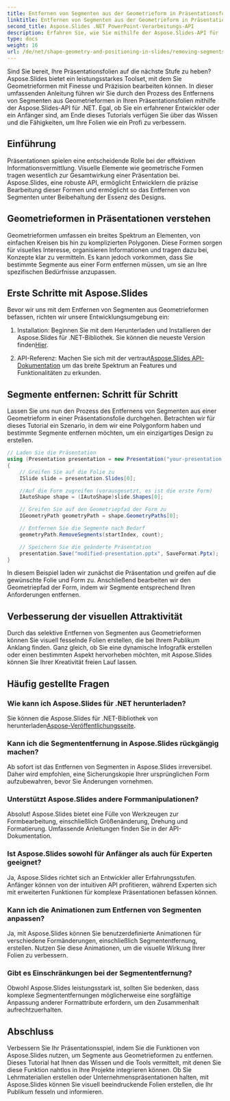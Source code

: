 ```yaml
---
title: Entfernen von Segmenten aus der Geometrieform in Präsentationsfolien
linktitle: Entfernen von Segmenten aus der Geometrieform in Präsentationsfolien
second_title: Aspose.Slides .NET PowerPoint-Verarbeitungs-API
description: Erfahren Sie, wie Sie mithilfe der Aspose.Slides-API für .NET Segmente aus Geometrieformen in Präsentationsfolien entfernen. Schritt-für-Schritt-Anleitung mit Quellcode. Verbessern Sie Ihre Folien mit Präzision.
type: docs
weight: 16
url: /de/net/shape-geometry-and-positioning-in-slides/removing-segments-geometry-shape/
---
```


Sind Sie bereit, Ihre Präsentationsfolien auf die nächste Stufe zu heben? Aspose.Slides bietet ein leistungsstarkes Toolset, mit dem Sie Geometrieformen mit Finesse und Präzision bearbeiten können. In dieser umfassenden Anleitung führen wir Sie durch den Prozess des Entfernens von Segmenten aus Geometrieformen in Ihren Präsentationsfolien mithilfe der Aspose.Slides-API für .NET. Egal, ob Sie ein erfahrener Entwickler oder ein Anfänger sind, am Ende dieses Tutorials verfügen Sie über das Wissen und die Fähigkeiten, um Ihre Folien wie ein Profi zu verbessern.

## Einführung

Präsentationen spielen eine entscheidende Rolle bei der effektiven Informationsvermittlung. Visuelle Elemente wie geometrische Formen tragen wesentlich zur Gesamtwirkung einer Präsentation bei. Aspose.Slides, eine robuste API, ermöglicht Entwicklern die präzise Bearbeitung dieser Formen und ermöglicht so das Entfernen von Segmenten unter Beibehaltung der Essenz des Designs.

## Geometrieformen in Präsentationen verstehen

Geometrieformen umfassen ein breites Spektrum an Elementen, von einfachen Kreisen bis hin zu komplizierten Polygonen. Diese Formen sorgen für visuelles Interesse, organisieren Informationen und tragen dazu bei, Konzepte klar zu vermitteln. Es kann jedoch vorkommen, dass Sie bestimmte Segmente aus einer Form entfernen müssen, um sie an Ihre spezifischen Bedürfnisse anzupassen.

## Erste Schritte mit Aspose.Slides

Bevor wir uns mit dem Entfernen von Segmenten aus Geometrieformen befassen, richten wir unsere Entwicklungsumgebung ein:

1.  Installation: Beginnen Sie mit dem Herunterladen und Installieren der Aspose.Slides für .NET-Bibliothek. Sie können die neueste Version finden[Hier](https://releases.aspose.com/slides/net/).

2.  API-Referenz: Machen Sie sich mit der vertraut[Aspose.Slides API-Dokumentation](https://reference.aspose.com/slides/net/) um das breite Spektrum an Features und Funktionalitäten zu erkunden.

## Segmente entfernen: Schritt für Schritt

Lassen Sie uns nun den Prozess des Entfernens von Segmenten aus einer Geometrieform in einer Präsentationsfolie durchgehen. Betrachten wir für dieses Tutorial ein Szenario, in dem wir eine Polygonform haben und bestimmte Segmente entfernen möchten, um ein einzigartiges Design zu erstellen.

```csharp
// Laden Sie die Präsentation
using (Presentation presentation = new Presentation("your-presentation.pptx"))
{
    // Greifen Sie auf die Folie zu
    ISlide slide = presentation.Slides[0];

    //Auf die Form zugreifen (vorausgesetzt, es ist die erste Form)
    IAutoShape shape = (IAutoShape)slide.Shapes[0];

    // Greifen Sie auf den Geometriepfad der Form zu
    IGeometryPath geometryPath = shape.GeometryPaths[0];

    // Entfernen Sie die Segmente nach Bedarf
    geometryPath.RemoveSegments(startIndex, count);

    // Speichern Sie die geänderte Präsentation
    presentation.Save("modified-presentation.pptx", SaveFormat.Pptx);
}
```

In diesem Beispiel laden wir zunächst die Präsentation und greifen auf die gewünschte Folie und Form zu. Anschließend bearbeiten wir den Geometriepfad der Form, indem wir Segmente entsprechend Ihren Anforderungen entfernen.

## Verbesserung der visuellen Attraktivität

Durch das selektive Entfernen von Segmenten aus Geometrieformen können Sie visuell fesselnde Folien erstellen, die bei Ihrem Publikum Anklang finden. Ganz gleich, ob Sie eine dynamische Infografik erstellen oder einen bestimmten Aspekt hervorheben möchten, mit Aspose.Slides können Sie Ihrer Kreativität freien Lauf lassen.

## Häufig gestellte Fragen

### Wie kann ich Aspose.Slides für .NET herunterladen?

 Sie können die Aspose.Slides für .NET-Bibliothek von herunterladen[Aspose-Veröffentlichungsseite](https://releases.aspose.com/slides/net/). 

### Kann ich die Segmententfernung in Aspose.Slides rückgängig machen?

Ab sofort ist das Entfernen von Segmenten in Aspose.Slides irreversibel. Daher wird empfohlen, eine Sicherungskopie Ihrer ursprünglichen Form aufzubewahren, bevor Sie Änderungen vornehmen.

### Unterstützt Aspose.Slides andere Formmanipulationen?

Absolut! Aspose.Slides bietet eine Fülle von Werkzeugen zur Formbearbeitung, einschließlich Größenänderung, Drehung und Formatierung. Umfassende Anleitungen finden Sie in der API-Dokumentation.

### Ist Aspose.Slides sowohl für Anfänger als auch für Experten geeignet?

Ja, Aspose.Slides richtet sich an Entwickler aller Erfahrungsstufen. Anfänger können von der intuitiven API profitieren, während Experten sich mit erweiterten Funktionen für komplexe Präsentationen befassen können.

### Kann ich die Animationen zum Entfernen von Segmenten anpassen?

Ja, mit Aspose.Slides können Sie benutzerdefinierte Animationen für verschiedene Formänderungen, einschließlich Segmententfernung, erstellen. Nutzen Sie diese Animationen, um die visuelle Wirkung Ihrer Folien zu verbessern.

### Gibt es Einschränkungen bei der Segmententfernung?

Obwohl Aspose.Slides leistungsstark ist, sollten Sie bedenken, dass komplexe Segmententfernungen möglicherweise eine sorgfältige Anpassung anderer Formattribute erfordern, um den Zusammenhalt aufrechtzuerhalten.

## Abschluss

Verbessern Sie Ihr Präsentationsspiel, indem Sie die Funktionen von Aspose.Slides nutzen, um Segmente aus Geometrieformen zu entfernen. Dieses Tutorial hat Ihnen das Wissen und die Tools vermittelt, mit denen Sie diese Funktion nahtlos in Ihre Projekte integrieren können. Ob Sie Lehrmaterialien erstellen oder Unternehmenspräsentationen halten, mit Aspose.Slides können Sie visuell beeindruckende Folien erstellen, die Ihr Publikum fesseln und informieren.